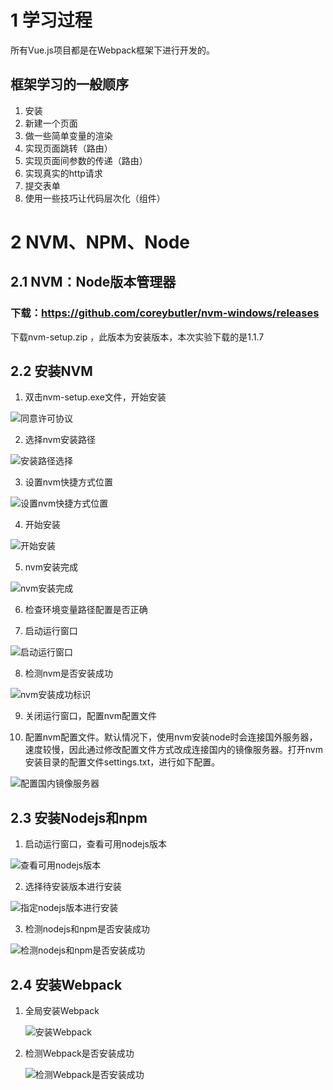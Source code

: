 # 1 学习过程

所有Vue.js项目都是在Webpack框架下进行开发的。

## 框架学习的一般顺序

1. 安装
2. 新建一个页面
3. 做一些简单变量的渲染
4. 实现页面跳转（路由）
5. 实现页面间参数的传递（路由）
6. 实现真实的http请求
7. 提交表单
8. 使用一些技巧让代码层次化（组件）

# 2 NVM、NPM、Node

## 2.1 NVM：Node版本管理器

### 下载：https://github.com/coreybutler/nvm-windows/releases 

 下载nvm-setup.zip ，此版本为安装版本，本次实验下载的是1.1.7

## 2.2 安装NVM

1. 双击nvm-setup.exe文件，开始安装

![同意许可协议](F:\vue\vue\images\NVM_install_1.png)

2. 选择nvm安装路径

![安装路径选择](F:\vue\vue\images\NVM_install_2.png)

3. 设置nvm快捷方式位置

![设置nvm快捷方式位置](F:\vue\vue\images\NVM_install_3.png)

4. 开始安装

![开始安装](F:\vue\vue\images\NVM_install_4.png)

5. nvm安装完成

![nvm安装完成](F:\vue\vue\images\NVM_install_6.png)

6. 检查环境变量路径配置是否正确

7. 启动运行窗口

![启动运行窗口](F:\vue\vue\images\NVM_install_7.png)

8. 检测nvm是否安装成功

![nvm安装成功标识](F:\vue\vue\images\NVM_install_8.png)

9. 关闭运行窗口，配置nvm配置文件

10. 配置nvm配置文件。默认情况下，使用nvm安装node时会连接国外服务器，速度较慢，因此通过修改配置文件方式改成连接国内的镜像服务器。打开nvm安装目录的配置文件settings.txt，进行如下配置。

![配置国内镜像服务器](F:\vue\vue\images\NVM_install_9.png)



## 2.3 安装Nodejs和npm

1. 启动运行窗口，查看可用nodejs版本

![查看可用nodejs版本](F:\vue\vue\images\NVM_install_10.png)

2. 选择待安装版本进行安装

![指定nodejs版本进行安装](F:\vue\vue\images\NVM_install_11.png)

3. 检测nodejs和npm是否安装成功

![检测nodejs和npm是否安装成功](F:\vue\vue\images\NVM_install_12.png)

## 2.4 安装Webpack

1. 全局安装Webpack

   ![安装Webpack](F:\vue\vue\images\webpack_install_1.png)

2. 检测Webpack是否安装成功

   ![检测Webpack是否安装成功](F:\vue\vue\images\webpack_install_2.png)

